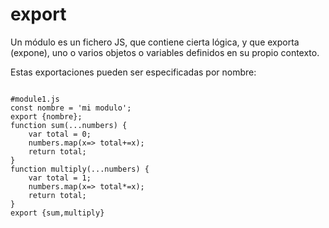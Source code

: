 # export
Un módulo es un fichero JS, que contiene cierta lógica, y que exporta (expone), uno o varios objetos o variables definidos en su propio contexto.

Estas exportaciones pueden ser especificadas por nombre:
<pre><code>
#module1.js
const nombre = 'mi modulo';
export {nombre};
function sum(...numbers) {
    var total = 0;
    numbers.map(x=> total+=x);
    return total;
}
function multiply(...numbers) {
    var total = 1;
    numbers.map(x=> total*=x);
    return total;
}
export {sum,multiply}
</code></pre>
